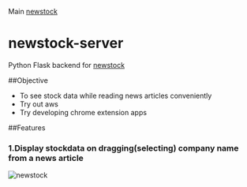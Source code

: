 Main <a href='https://github.com/littlejkim/newstock'>newstock</a>

# newstock-server
Python Flask backend for <a href='https://github.com/littlejkim/newstock'>newstock</a>

##Objective
* To see stock data while reading news articles conveniently
* Try out aws
* Try developing chrome extension apps

##Features
### 1.Display stockdata on dragging(selecting) company name from a news article
![newstock](https://github.com/lpaqkosw/readmeImages/tree/master/newstock/newstock.png)
